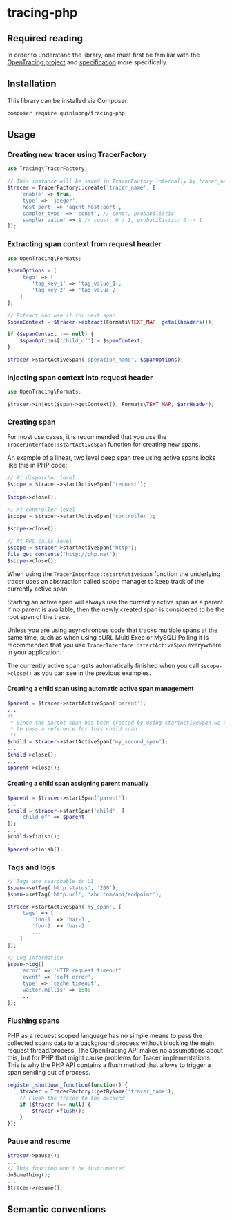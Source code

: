# tracing-php

## Required reading

In order to understand the library, one must first be familiar with the
[OpenTracing project](http://opentracing.io) and
[specification](http://opentracing.io/documentation/pages/spec.html) more specifically.

## Installation

This library can be installed via Composer:

```bash
composer require quinluong/tracing-php
```

## Usage

### Creating new tracer using TracerFactory

```php
use Tracing\TracerFactory;

// This instance will be saved in TracerFactory internally by tracer_name, we can use it later by TracerFactory::getByName
$tracer = TracerFactory::create('tracer_name', [
    'enable' => true,
    'type' => 'jaeger',
    'host_port' => 'agent_host:port',
    'sampler_type' => 'const', // const, probabilistic
    'sampler_value' => 1 // const: 0 / 1, probabilistic: 0 -> 1
]);
```

### Extracting span context from request header

```php
use OpenTracing\Formats;

$spanOptions = [
    'tags' => [
        'tag_key_1' => 'tag_value_1',
        'tag_key_2' => 'tag_value_2'
    ]
];

// Extract and use it for next span
$spanContext = $tracer->extract(Formats\TEXT_MAP, getallheaders());

if ($spanContext !== null) {
    $spanOptions['child_of'] = $spanContext;
}

$tracer->startActiveSpan('operation_name', $spanOptions);
```

### Injecting span context into request header

```php
use OpenTracing\Formats;

$tracer->inject($span->getContext(), Formats\TEXT_MAP, $arrHeader);
```

### Creating span

For most use cases, it is recommended that you use the `TracerInterface::startActiveSpan` function for
creating new spans.

An example of a linear, two level deep span tree using active spans looks like this in PHP code:

```php
// At dispatcher level
$scope = $tracer->startActiveSpan('request');
...
$scope->close();
```

```php
// At controller level
$scope = $tracer->startActiveSpan('controller');
...
$scope->close();
```

```php
// At RPC calls level
$scope = $tracer->startActiveSpan('http');
file_get_contents('http://php.net');
$scope->close();
```

When using the `TracerInterface::startActiveSpan` function the underlying tracer uses an
abstraction called scope manager to keep track of the currently active span.

Starting an active span will always use the currently active span as a parent.
If no parent is available, then the newly created span is considered to be the
root span of the trace.

Unless you are using asynchronous code that tracks multiple spans at the same
time, such as when using cURL Multi Exec or MySQLi Polling it is recommended that you
use `TracerInterface::startActiveSpan` everywhere in your application.

The currently active span gets automatically finished when you call `$scope->close()`
as you can see in the previous examples.

#### Creating a child span using automatic active span management

```php
$parent = $tracer->startActiveSpan('parent');
...
/*
 * Since the parent span has been created by using startActiveSpan we don't need
 * to pass a reference for this child span
 */
$child = $tracer->startActiveSpan('my_second_span');
...
$child->close();
...
$parent->close();
```

#### Creating a child span assigning parent manually

```php
$parent = $tracer->startSpan('parent');
...
$child = $tracer->startSpan('child', [
    'child_of' => $parent
]);
...
$child->finish();
...
$parent->finish();
```

### Tags and logs

```php
// Tags are searchable in UI
$span->setTag('http.status', '200');
$span->setTag('http.url', 'abc.com/api/endpoint');

$tracer->startActiveSpan('my_span', [
    'tags' => [
        'foo-1' => 'bar-1',
        'foo-2' => 'bar-2'
        ...
    ]
]);
```

```php
// Log information
$span->log([
    'error' => 'HTTP request timeout'
    'event' => 'soft error',
    'type' => 'cache timeout',
    'waiter.millis' => 1500
    ...
]);
```

### Flushing spans

PHP as a request scoped language has no simple means to pass the collected spans data to a background process without blocking the main request thread/process. The OpenTracing API makes no assumptions about this, but for PHP that might cause problems for Tracer implementations. This is why the PHP API contains a flush method that allows to trigger a span sending out of process.

```php
register_shutdown_function(function() {
    $tracer = TracerFactory::getByName('tracer_name');
    // Flush the tracer to the backend
    if ($tracer !== null) {
        $tracer->flush();
    }
});
```

### Pause and resume

```php
$tracer->pause();
...
// This function won't be instrumented
doSomething();
...
$tracer->resume();
```

## Semantic conventions
